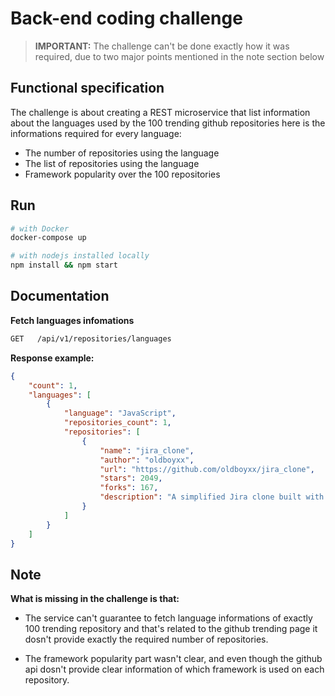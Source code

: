 # Back-end coding challenge
> **IMPORTANT:** The challenge can't be done exactly how it was required, due to two major points mentioned in the note section below

## Functional specification
The challenge is about creating a REST microservice that list information about the languages used by the 100 trending github repositories here is the informations required for every language:

- The number of repositories using the language
- The list of repositories using the language
- Framework popularity over the 100 repositories

## Run

```sh
# with Docker
docker-compose up

# with nodejs installed locally
npm install && npm start
```

## Documentation

**Fetch languages infomations**

```sh
GET   /api/v1/repositories/languages
```

**Response example:**

```json
{
    "count": 1,
    "languages": [
        {
            "language": "JavaScript",
            "repositories_count": 1,
            "repositories": [
                {
                    "name": "jira_clone",
                    "author": "oldboyxx",
                    "url": "https://github.com/oldboyxx/jira_clone",
                    "stars": 2049,
                    "forks": 167,
                    "description": "A simplified Jira clone built with React/Babel (Client), and Node/TypeScript (API)."
                }
            ]
        }
    ]
}
```

## Note

**What is missing in the challenge is that:**

- The service can't guarantee to fetch language informations of exactly 100 trending repository and that's related to the github trending page it dosn't provide exactly the required number of repositories.

- The framework popularity part wasn't clear, and even though the github api dosn't provide clear information of which framework is used on each repository.
